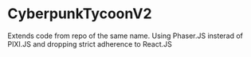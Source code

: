 # CyberpunkTycoonV2
Extends code from repo of the same name. Using Phaser.JS insterad of PIXI.JS and dropping strict adherence to React.JS
